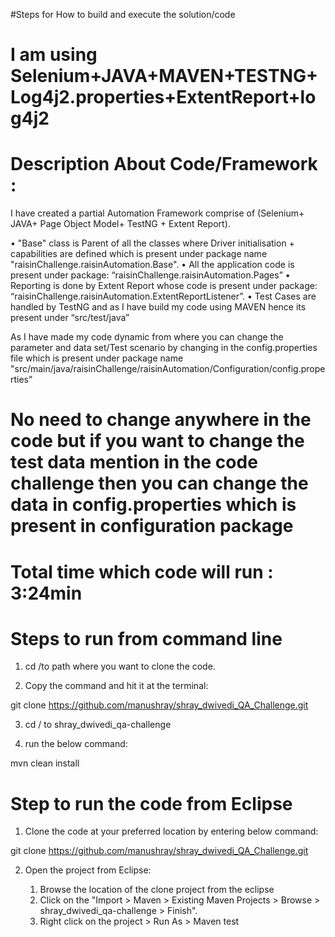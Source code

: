 #Steps for How to build and execute the solution/code

# I am using Selenium+JAVA+MAVEN+TESTNG+Log4j2.properties+ExtentReport+log4j2


# Description About Code/Framework :

I have created a partial Automation Framework comprise of (Selenium+ JAVA+ Page Object Model+ TestNG + Extent Report).
 
• "Base" class is Parent of all the classes where Driver initialisation + capabilities are defined which is present under package name "raisinChallenge.raisinAutomation.Base".
• All the application code is present under package: “raisinChallenge.raisinAutomation.Pages”
• Reporting is done by Extent Report whose code is present under package: “raisinChallenge.raisinAutomation.ExtentReportListener”. 
• Test Cases are handled by TestNG and as I have build my code using MAVEN hence its present under “src/test/java”

As I have made my code dynamic from where you can change the parameter and data set/Test scenario by changing in the config.properties file which is present under package name "src/main/java/raisinChallenge/raisinAutomation/Configuration/config.properties”



# No need to change anywhere in the code but if you want to change the test data mention in the code challenge then you can change the data in config.properties which is present in configuration package 

# Total time which code will run  : 3:24min

# Steps to run from command line

1. cd /to path where you want to clone the code.

2. Copy the command and hit it at the terminal:

git clone https://github.com/manushray/shray_dwivedi_QA_Challenge.git

3. cd / to shray_dwivedi_qa-challenge

4. run the below command:

mvn clean install


# Step to run the code from Eclipse

1. Clone the code at your preferred location by entering below command:

git clone https://github.com/manushray/shray_dwivedi_QA_Challenge.git

2. Open the project from Eclipse:

   	 1. Browse the location of the clone project from the eclipse
	 2. Click on the "Import > Maven > Existing Maven Projects > Browse > shray_dwivedi_qa-challenge > Finish".
	 3. Right click on the project > Run As > Maven test
